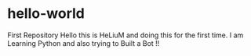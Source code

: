 # hello-world
First Repository
Hello this is HeLiuM and doing this for the first time.
I am Learning Python and also trying to Built a Bot !!
